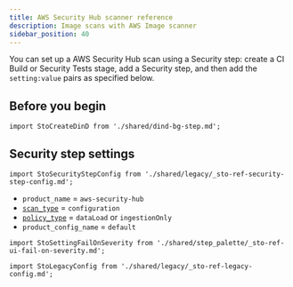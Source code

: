 ```yaml
---
title: AWS Security Hub scanner reference
description: Image scans with AWS Image scanner
sidebar_position: 40
---
```


You can set up a AWS Security Hub scan using a Security step: create a CI Build or Security Tests stage, add a Security step, and then add the `setting:value` pairs as specified below.


## Before you begin

```mdx-code-block
import StoCreateDinD from './shared/dind-bg-step.md';
```

<StoCreateDinD />


## Security step settings


<!-- SECURITY STEP CONFIG DBOX --------------------------------------------------------------------------- -->

```mdx-code-block
import StoSecurityStepConfig from './shared/legacy/_sto-ref-security-step-config.md';
```

<StoSecurityStepConfig />

* `product_name` = `aws-security-hub`
* [`scan_type`](/docs/security-testing-orchestration/sto-techref-category/security-step-settings-reference#scanner-categories) = `configuration`
* [`policy_type`](/docs/security-testing-orchestration/sto-techref-category/security-step-settings-reference#data-ingestion-methods) = `dataLoad` or `ingestionOnly`
* `product_config_name` =  `default`
  

```mdx-code-block
import StoSettingFailOnSeverity from './shared/step_palette/_sto-ref-ui-fail-on-severity.md';
```
<StoSettingFailOnSeverity />


```mdx-code-block
import StoLegacyConfig from './shared/legacy/_sto-ref-legacy-config.md';
```

<StoLegacyConfig  />


<!-- INSTANCES  --------------------------------------------------------------------------- -->